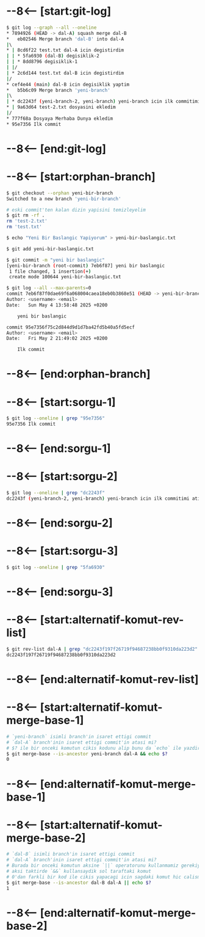 # --8<-- [start:git-log]
```bash 
$ git log --graph --all --oneline
* 7894926 (HEAD -> dal-A) squash merge dal-B
*   eb02546 Merge branch 'dal-B' into dal-A
|\  
* | 8cd6f22 test.txt dal-A icin degistirdim
| | * 5fa6930 (dal-B) degisiklik-2
| | * 8dd8796 degisiklik-1
| |/  
| * 2c6d144 test.txt dal-B icin degistirdim
|/  
* cef4e44 (main) dal-B icin degisiklik yaptim
*   b5b6c09 Merge branch 'yeni-branch'
|\  
| * dc2243f (yeni-branch-2, yeni-branch) yeni-branch icin ilk commitimi atiyorum
* | 9a63d64 test-2.txt dosyasini ekledim
|/  
* 777f68a Dosyaya Merhaba Dunya ekledim
* 95e7356 Ilk commit
```
# --8<-- [end:git-log]
# --8<-- [start:orphan-branch]
```bash 
$ git checkout --orphan yeni-bir-branch
Switched to a new branch 'yeni-bir-branch'

# eski commit'ten kalan dizin yapisini temizleyelim
$ git rm -rf .
rm 'test-2.txt'
rm 'test.txt'

$ echo "Yeni Bir Baslangic Yapiyorum" > yeni-bir-baslangic.txt

$ git add yeni-bir-baslangic.txt

$ git commit -m "yeni bir baslangic"
[yeni-bir-branch (root-commit) 7eb6f87] yeni bir baslangic
 1 file changed, 1 insertion(+)
 create mode 100644 yeni-bir-baslangic.txt

$ git log --all --max-parents=0
commit 7eb6f87f0dae69f6a068004caea18eb0b3868e51 (HEAD -> yeni-bir-branch)
Author: <username> <email>
Date:   Sun May 4 13:58:48 2025 +0200

    yeni bir baslangic

commit 95e7356f75c2d844d9d1d7ba42fd5b40a5fd5ecf
Author: <username> <email>
Date:   Fri May 2 21:49:02 2025 +0200

    Ilk commit
```
# --8<-- [end:orphan-branch]
# --8<-- [start:sorgu-1]
```bash 
$ git log --oneline | grep "95e7356"
95e7356 Ilk commit
```
# --8<-- [end:sorgu-1]
# --8<-- [start:sorgu-2]
```bash 
$ git log --oneline | grep "dc2243f"
dc2243f (yeni-branch-2, yeni-branch) yeni-branch icin ilk commitimi atiyorum
```
# --8<-- [end:sorgu-2]
# --8<-- [start:sorgu-3]
```bash 
$ git log --oneline | grep "5fa6930"

```
# --8<-- [end:sorgu-3]
# --8<-- [start:alternatif-komut-rev-list]
```bash 
$ git rev-list dal-A | grep "dc2243f197f26719f94687238bb0f9310da223d2"
dc2243f197f26719f94687238bb0f9310da223d2
```
# --8<-- [end:alternatif-komut-rev-list]
# --8<-- [start:alternatif-komut-merge-base-1]
```bash 
# `yeni-branch` isimli branch'in isaret ettigi commit
# `dal-A` branch'inin isaret ettigi commit'in atasi mi?
# $? ile bir onceki komutun cikis kodunu alip bunu da `echo` ile yazdirabiliriz.
$ git merge-base --is-ancestor yeni-branch dal-A && echo $?
0
```
# --8<-- [end:alternatif-komut-merge-base-1]
# --8<-- [start:alternatif-komut-merge-base-2]
```bash 
# `dal-B` isimli branch'in isaret ettigi commit
# `dal-A` branch'inin isaret ettigi commit'in atasi mi?
# Burada bir onceki komutun aksine `||` operatorunu kullanmamiz gerekiyor
# aksi taktirde `&&` kullansaydik sol taraftaki komut
# 0'dan farkli bir kod ile cikis yapacagi icin sagdaki komut hic calismayacakti.
$ git merge-base --is-ancestor dal-B dal-A || echo $?
1
```
# --8<-- [end:alternatif-komut-merge-base-2]

